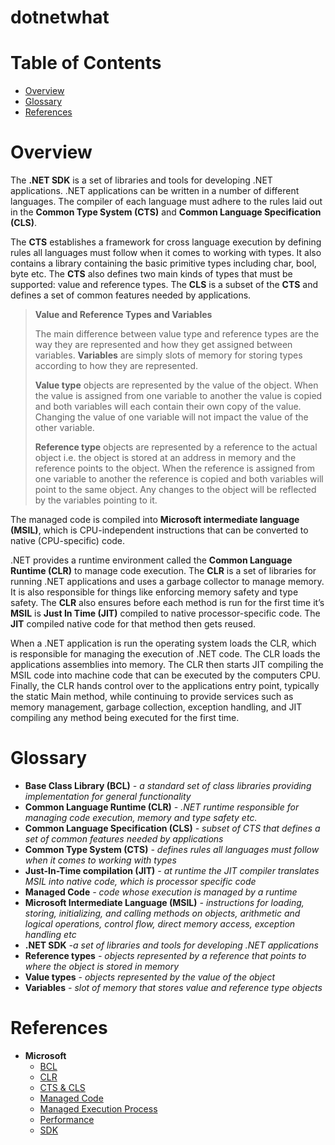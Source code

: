 # dotnetwhat

# Table of Contents
- [Overview](#overview)
- [Glossary](#glossary)
- [References](#references)

# Overview

The **.NET SDK** is a set of libraries and tools for developing .NET applications. .NET applications can be written in a number of different languages. The compiler of each language must adhere to the rules laid out in the **Common Type System (CTS)** and **Common Language Specification (CLS)**.

The **CTS** establishes a framework for cross language execution by defining rules all languages must follow when it comes to working with types. It also contains a library containing the basic primitive types including char, bool, byte etc. The **CTS** also defines two main kinds of types that must be supported: value and reference types. The **CLS** is a subset of the **CTS** and defines a set of common features needed by applications.

> **Value and Reference Types and Variables**
>
> The main difference between value type and reference types are the way they are represented and how they get assigned between variables. **Variables** are simply slots of memory for storing types according to how they are represented.
>
> **Value type** objects are represented by the value of the object. When the value is assigned from one variable to another the value is copied and both variables will each contain their own copy of the value. Changing the value of one variable will not impact the value of the other variable.
>
> **Reference type** objects are represented by a reference to the actual object i.e. the object is stored at an address in memory and the reference points to the object. When the reference is assigned from one variable to another the reference is copied and both variables will point to the same object. Any changes to the object will be reflected by the variables pointing to it.

The managed code is compiled into **Microsoft intermediate language (MSIL)**, which is CPU-independent instructions that can be converted to native (CPU-specific) code.

.NET provides a runtime environment called the **Common Language Runtime (CLR)** to manage code execution. The **CLR** is a set of libraries for running .NET applications and uses a garbage collector to manage memory. It is also responsible for things like enforcing memory safety and type safety. 
The **CLR** also ensures before each method is run for the first time it’s **MSIL** is **Just In Time (JIT)** compiled to native processor-specific code. The **JIT** compiled native code for that method then gets reused.

When a .NET application is run the operating system loads the CLR, which is responsible for managing the execution of .NET code. The CLR loads the applications assemblies into memory. The CLR then starts JIT compiling the MSIL code into machine code that can be executed by the computers CPU. Finally, the CLR hands control over to the applications entry point, typically the static Main method, while continuing to provide services such as memory management, garbage collection, exception handling, and JIT compiling any method being executed for the first time.

# Glossary
* **Base Class Library  (BCL)** *- a standard set of class libraries providing implementation for general functionality*
* **Common Language Runtime (CLR)** *- .NET runtime responsible for managing code execution, memory and type safety etc.*
* **Common Language Specification (CLS)** *- subset of CTS that defines a set of common features needed by applications*
* **Common Type System (CTS)** *- defines rules all languages must follow when it comes to working with types*
* **Just-In-Time compilation (JIT)** *- at runtime the JIT compiler translates MSIL into native code, which is processor specific code*
* **Managed Code** *- code whose execution is managed by a runtime*
* **Microsoft Intermediate Language (MSIL)** *- instructions for loading, storing, initializing, and calling methods on objects, arithmetic and logical operations, control flow, direct memory access, exception handling etc*
* **.NET SDK** *-a set of libraries and tools for developing .NET applications*
* **Reference types** *- objects represented by a reference that points to where the object is stored in memory*
* **Value types** *- objects represented by the value of the object*
* **Variables** *- slot of memory that stores value and reference type objects*

# References
* **Microsoft**
  * [BCL](https://learn.microsoft.com/en-us/dotnet/standard/framework-libraries)
  * [CLR](https://learn.microsoft.com/en-us/dotnet/standard/clr)
  * [CTS & CLS](https://learn.microsoft.com/en-us/dotnet/standard/common-type-system)
  * [Managed Code](https://learn.microsoft.com/en-us/dotnet/standard/managed-code)
  * [Managed Execution Process](https://learn.microsoft.com/en-us/dotnet/standard/managed-execution-process)
  * [Performance](https://learn.microsoft.com/en-us/dotnet/csharp/advanced-topics/performance)
  * [SDK](https://learn.microsoft.com/en-us/dotnet/core/sdk)


